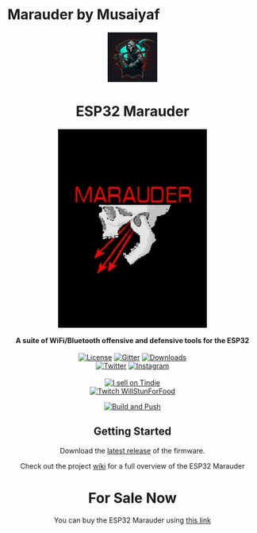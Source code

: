 <!---[![License: MIT](https://img.shields.io/github/license/mashape/apistatus.svg)](https://github.com/justcallmekoko/ESP32Marauder/blob/master/LICENSE)--->
<!---[![Gitter](https://badges.gitter.im/justcallmekoko/ESP32Marauder.png)](https://gitter.im/justcallmekoko/ESP32Marauder)--->
<!---[![Build Status](https://travis-ci.com/justcallmekoko/ESP32Marauder.svg?branch=master)](https://travis-ci.com/justcallmekoko/ESP32Marauder)--->
<!---Shields/Badges https://shields.io/--->

# Marauder by Musaiyaf 
<div align="center">
<img src="https://github.com/Musaiyaf/Musaiyaf-nRFBox/blob/main/2d2cfb475bf3aba5c373de3984e27d20.jpg" alt="logo" width="100" height="auto" />
  

# ESP32 Marauder
<p align="center"><img alt="Marauder logo" src="https://github.com/justcallmekoko/ESP32Marauder/blob/master/pictures/marauder3L.jpg?raw=true" width="300"></p>
<p align="center">
  <b>A suite of WiFi/Bluetooth offensive and defensive tools for the ESP32</b>
  <br><br>
  <a href="https://github.com/justcallmekoko/ESP32Marauder/blob/master/LICENSE"><img alt="License" src="https://img.shields.io/github/license/mashape/apistatus.svg"></a>
  <a href="https://gitter.im/justcallmekoko/ESP32Marauder"><img alt="Gitter" src="https://badges.gitter.im/justcallmekoko/ESP32Marauder.png"/></a>
  <a href="https://github.com/justcallmekoko/ESP32Marauder/releases/latest"><img src="https://img.shields.io/github/downloads/justcallmekoko/ESP32Marauder/total" alt="Downloads"/></a>
  <br>
  <a href="https://twitter.com/intent/follow?screen_name=jcmkyoutube"><img src="https://img.shields.io/twitter/follow/jcmkyoutube?style=social&logo=twitter" alt="Twitter"></a>
  <a href="https://www.instagram.com/just.call.me.koko"><img src="https://img.shields.io/badge/Follow%20Me-Instagram-orange" alt="Instagram"/></a>
  <br><br>
  <a href="https://www.tindie.com/products/justcallmekoko/esp32-marauder/"><img src="https://d2ss6ovg47m0r5.cloudfront.net/badges/tindie-larges.png" alt="I sell on Tindie" width="200" height="104"></a>
  <br>
  <a href="https://www.twitch.tv/willstunforfood"><img src="https://assets.stickpng.com/images/580b57fcd9996e24bc43c540.png" alt="Twitch WillStunForFood" width="200"></a>
</p>
    
[![Build and Push](https://github.com/justcallmekoko/ESP32Marauder/actions/workflows/build_push.yml/badge.svg)](https://github.com/justcallmekoko/ESP32Marauder/actions/workflows/build_push.yml)

## Getting Started
Download the [latest release](https://github.com/justcallmekoko/ESP32Marauder/releases/latest) of the firmware.  

Check out the project [wiki](https://github.com/justcallmekoko/ESP32Marauder/wiki) for a full overview of the ESP32 Marauder

# For Sale Now
You can buy the ESP32 Marauder using [this link](https://www.tindie.com/products/justcallmekoko/esp32-marauder/)
